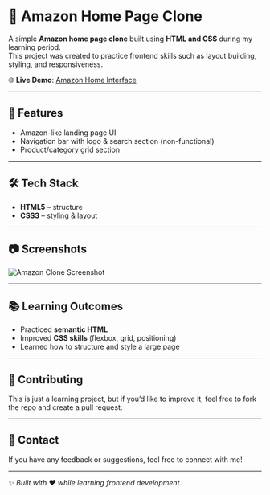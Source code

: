 # 🛒 Amazon Home Page Clone  

A simple **Amazon home page clone** built using **HTML and CSS** during my learning period.  
This project was created to practice frontend skills such as layout building, styling, and responsiveness.  

🌐 **Live Demo**: [Amazon Home Interface](https://amazon-home-interface-clone.vercel.app/)  

---

## 🚀 Features  
- Amazon-like landing page UI  
- Navigation bar with logo & search section (non-functional)  
- Product/category grid section   

---

## 🛠️ Tech Stack  
- **HTML5** – structure  
- **CSS3** – styling & layout  

---

## 📷 Screenshots  
![Amazon Clone Screenshot](ProjectAmazon_clone/amazon-landing.jpg)

---

## 📚 Learning Outcomes  
- Practiced **semantic HTML**  
- Improved **CSS skills** (flexbox, grid, positioning)  
- Learned how to structure and style a large page  

---

## 🤝 Contributing  
This is just a learning project, but if you’d like to improve it, feel free to fork the repo and create a pull request.  

---

## 📩 Contact  
If you have any feedback or suggestions, feel free to connect with me!  

---

✨ *Built with ❤️ while learning frontend development.*  
